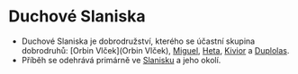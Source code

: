# Duchové Slaniska
- Duchové Slaniska je dobrodružství, kterého se účastní skupina dobrodruhů: [Orbin Vlček](Orbin Vlček), [Miguel](Miguel), [Heta](Heta), [Kivior](Kivior) a [Duplolas](Duplolas).
- Příběh se odehrává primárně ve [Slanisku](Slanisko) a jeho okolí.